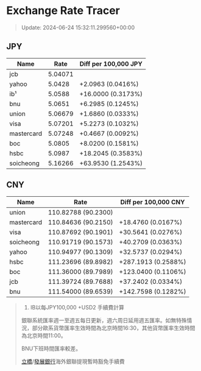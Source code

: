 # Exchange Rate Tracer

> Update: 2024-06-24 15:32:11.299560+00:00

## JPY

| Name       |    Rate | Diff per 100,000 JPY   |
|------------|---------|------------------------|
| jcb        | 5.04071 |                        |
| yahoo      | 5.0428  | +2.0963 (0.0416%)      |
| ib¹        | 5.0588  | +16.0000 (0.3173%)     |
| bnu        | 5.0651  | +6.2985 (0.1245%)      |
| union      | 5.06679 | +1.6860 (0.0333%)      |
| visa       | 5.07201 | +5.2273 (0.1032%)      |
| mastercard | 5.07248 | +0.4667 (0.0092%)      |
| boc        | 5.0805  | +8.0200 (0.1581%)      |
| hsbc       | 5.0987  | +18.2045 (0.3583%)     |
| soicheong  | 5.16266 | +63.9530 (1.2543%)     |

## CNY

| Name       | Rate                | Diff per 100,000 CNY   |
|------------|---------------------|------------------------|
| union      | 110.82788	(90.2300) |                        |
| mastercard | 110.84636	(90.2150) | +18.4760 (0.0167%)     |
| visa       | 110.87692	(90.1901) | +30.5641 (0.0276%)     |
| soicheong  | 110.91719	(90.1573) | +40.2709 (0.0363%)     |
| yahoo      | 110.94977	(90.1309) | +32.5737 (0.0294%)     |
| hsbc       | 111.23696	(89.8982) | +287.1913 (0.2588%)    |
| boc        | 111.36000	(89.7989) | +123.0400 (0.1106%)    |
| jcb        | 111.39724	(89.7688) | +37.2402 (0.0334%)     |
| bnu        | 111.54000	(89.6539) | +142.7598 (0.1282%)    |


> 1. IB以每JPY100,000 +USD2 手續費計算
>
> 銀聯系統匯率週一至週五每日更新，週六周日延用週五匯率。如無特殊情況，部分歐系貨幣匯率生效時間為北京時間16:30，其他貨幣匯率生效時間為北京時間11:00。
>
> BNU下班時間匯率較差。
>
> [立橋](https://www.wlbank.com.mo/uploads/ueditor/file/20181211/1544536513900230.pdf)/[發展銀行](https://www.mdb.com.mo/Service_Charges_20230728.pdf)海外銀聯提現暫時豁免手續費

